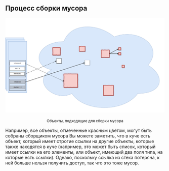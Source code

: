 ## Процесс сборки мусора

![Alt text](ProcessOfGarbageCollection.png)

<center><small>Объекты, подходящие для сборки мусора</small></center>

Например, все объекты, отмеченные красным цветом, могут быть собраны сборщиком мусора
 Вы можете заметить, что в куче есть объект, который имеет строгие ссылки на другие объекты, которые также находятся в куче (например, это может быть список, который имеет ссылки на его элементы, или объект, имеющий два поля типа, на которые есть ссылки). Однако, поскольку ссылка из стека потеряна, к ней больше нельзя получить доступ, так что это тоже мусор.
 